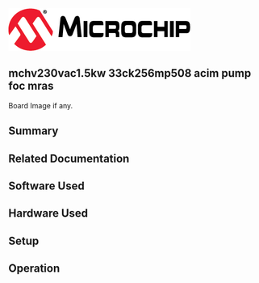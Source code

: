 <picture>
    <source media="(prefers-color-scheme: dark)" srcset="images/microchip_logo_white_red.png">
	<source media="(prefers-color-scheme: light)" srcset="images/microchip_logo_black_red.png">
    <img alt="Microchip Logo." src="images/microchip_logo_black_red.png">
</picture> 

## mchv230vac1.5kw 33ck256mp508 acim pump foc mras

Board Image if any.

## Summary


## Related Documentation


## Software Used 


## Hardware Used


## Setup


## Operation



